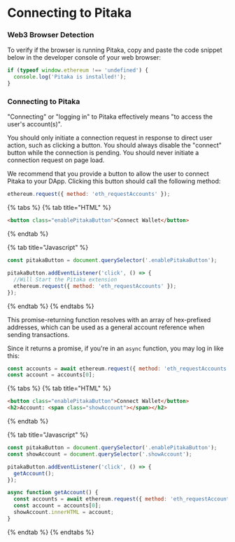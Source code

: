 # Connecting to Pitaka

### Web3 Browser Detection

To verify if the browser is running Pitaka, copy and paste the code snippet below in the developer console of your web browser:

```javascript
if (typeof window.ethereum !== 'undefined') {
  console.log('Pitaka is installed!');
}
```

### Connecting to Pitaka <a href="#connect-pitaka" id="connect-pitaka"></a>

"Connecting" or "logging in" to Pitaka effectively means "to access the user's account(s)".

You should only initiate a connection request in response to direct user action, such as clicking a button. You should always disable the "connect" button while the connection is pending. You should never initiate a connection request on page load.

We recommend that you provide a button to allow the user to connect Pitaka to your DApp. Clicking this button should call the following method:

```javascript
ethereum.request({ method: 'eth_requestAccounts' });
```

{% tabs %}
{% tab title="HTML" %}
```html
<button class="enablePitakaButton">Connect Wallet</button>
```
{% endtab %}

{% tab title="Javascript" %}
```javascript
const pitakaButton = document.querySelector('.enablePitakaButton');

pitakaButton.addEventListener('click', () => {
  //Will Start the Pitaka extension
  ethereum.request({ method: 'eth_requestAccounts' });
});
```
{% endtab %}
{% endtabs %}

This promise-returning function resolves with an array of hex-prefixed addresses, which can be used as a general account reference when sending transactions.

Since it returns a promise, if you're in an `async` function, you may log in like this:

```javascript
const accounts = await ethereum.request({ method: 'eth_requestAccounts' });
const account = accounts[0];
```

{% tabs %}
{% tab title="HTML" %}
```html
<button class="enablePitakaButton">Connect Wallet</button>
<h2>Account: <span class="showAccount"></span></h2>
```
{% endtab %}

{% tab title="Javascript" %}
```javascript
const pitakaButton = document.querySelector('.enablePitakaButton');
const showAccount = document.querySelector('.showAccount');

pitakaButton.addEventListener('click', () => {
  getAccount();
});

async function getAccount() {
  const accounts = await ethereum.request({ method: 'eth_requestAccounts' });
  const account = accounts[0];
  showAccount.innerHTML = account;
}
```
{% endtab %}
{% endtabs %}
